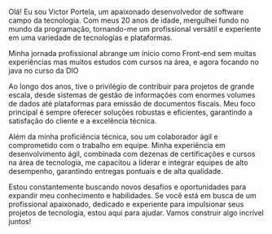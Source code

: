 Olá! Eu sou Victor Portela, um apaixonado desenvolvedor de software campo da tecnologia. Com meus 20 anos de idade, mergulhei fundo no mundo da programação, tornando-me um profissional versátil e experiente em uma variedade de tecnologias e plataformas.

Minha jornada profissional abrange um ínicio como Front-end sem muitas experiências mas muitos estudos com cursos na área, e agora focando no java no curso da DIO 

Ao longo dos anos, tive o privilégio de contribuir para projetos de grande escala, desde sistemas de gestão de informações com enormes volumes de dados até plataformas para emissão de documentos fiscais. Meu foco principal é sempre oferecer soluções robustas e eficientes, garantindo a satisfação do cliente e a excelência técnica.

Além da minha proficiência técnica, sou um colaborador ágil e comprometido com o trabalho em equipe. Minha experiência em desenvolvimento ágil, combinada com dezenas de certificações e cursos na área de tecnologia, me capacitou a liderar e integrar equipes de alto desempenho, garantindo entregas pontuais e de alta qualidade.

Estou constantemente buscando novos desafios e oportunidades para expandir meu conhecimento e habilidades. Se você está em busca de um profissional apaixonado, dedicado e experiente para impulsionar seus projetos de tecnologia, estou aqui para ajudar. Vamos construir algo incrível juntos!